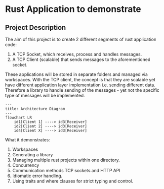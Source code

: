 # Rust Application to demonstrate

## Project Description

The aim of this project is to create 2 different segments of rust application code:
1. A TCP Socket, which receives, process and handles messages.
2. A TCP Client (scalable) that sends messages to the aforementioned socket.

These applications will be stored in separate folders and managed via workspaces. 
With the TCP client, the concept is that they are scalable yet have different application layer implementation i.e. sending different data. Therefore a library to handle sending of the messages - yet not the specific type of messages will be implemented.


```mermaid
---
title: Architecture Diagram
---
flowchart LR
    id1[Client 1] ----> id3[Receiver]
    id2[Client 2] ----> id3[Receiver]
    id4[Client X] ----> id3[Receiver]

```


What it demonstrates:
1. Workspaces
2. Generating a library
3. Managing multiple rust projects within one directory.
4. Concurrency
5. Communication methods TCP sockets and HTTP API
6. Idiomatic error handling.
7. Using traits and where clauses for strict typing and control.
